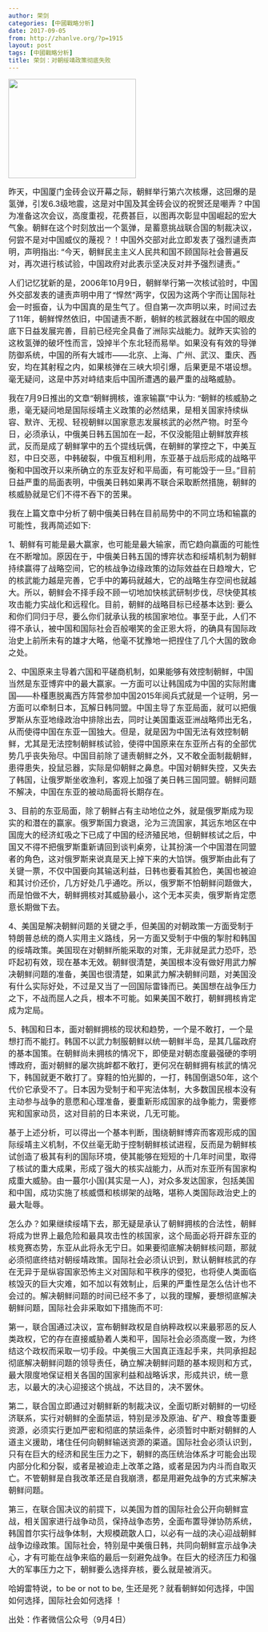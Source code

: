 ```yaml
---
author: 荣剑
categories: [中國戰略分析]
date: 2017-09-05
from: http://zhanlve.org/?p=1915
layout: post
tags: [中國戰略分析]
title: 荣剑：对朝绥靖政策彻底失败
---
```


<div id="entry">
<div class="at-above-post addthis_tool" data-url="http://zhanlve.org/?p=1915">
</div>
<p>
<img alt="" class="aligncenter size-full wp-image-1916" height="198" src="http://zhanlve.org/wp-content/uploads/2017/09/Unknown-8.jpeg" width="255"/>
</p>
<p>
<span style="font-size: 12pt;">
   昨天，中国厦门金砖会议开幕之际，朝鲜举行第六次核爆，这回爆的是氢弹，引发6.3级地震，这是对中国及其金砖会议的祝贺还是嘲弄？中国为准备这次会议，高度重视，花费甚巨，以图再次彰显中国崛起的宏大气象。朝鲜在这个时刻放出一个氢弹，是蓄意挑战联合国的制裁决议，何尝不是对中国威仪的蔑视？！中国外交部对此立即发表了强烈谴责声明，声明指出: “今天，朝鲜民主主义人民共和国不顾国际社会普遍反对，再次进行核试验，中国政府对此表示坚决反对并予强烈谴责。”
  </span>
</p>
<p>
<span style="font-size: 12pt;">
   人们记忆犹新的是，2006年10月9日，朝鲜举行第一次核试验时，中国外交部发表的谴责声明中用了“悍然”两字，仅因为这两个字而让国际社会一时振奋，认为中国真的是生气了。但自第一次声明以来，时间过去了11年，朝鲜悍然依旧，中国谴责不断，朝鲜的核武器就在中国的眼皮底下日益发展完善，目前已经完全具备了洲际实战能力。就昨天实验的这枚氢弹的破坏性而言，毁掉半个东北轻而易举。如果没有有效的导弹防御系统，中国的所有大城市——北京、上海、广州、武汉、重庆、西安，均在其射程之内，如果核弹在三峡大坝引爆，后果更是不堪设想。毫无疑问，这是中苏对峙结束后中国所遭遇的最严重的战略威胁。
  </span>
</p>
<p>
<span style="font-size: 12pt;">
   我在7月9日推出的文章“朝鲜拥核，谁家输赢”中认为: “朝鲜的核威胁之患，毫无疑问地是国际绥靖主义政策的必然结果，是相关国家持续纵容、默许、无视、轻视朝鲜以国家意志发展核武的必然产物。时至今日，必须承认，中俄美日韩五国加在一起，不仅没能阻止朝鲜放弃核武，反而是成了朝鲜掌中的五个提线玩偶，在朝鲜的掌控之下，中美互怼，中日交恶，中韩破裂，中俄互相利用，东亚基于战后形成的战略平衡和中国改开以来所确立的东亚友好和平局面，有可能毁于一旦。”目前日益严重的局面表明，中俄美日韩如果再不联合采取断然措施，朝鲜的核威胁就是它们不得不吞下的苦果。
  </span>
</p>
<section id="imu">
<div class="dfp-tag-wrapper" id="dfp-ad-imu1-wrapper">
<span style="font-size: 12pt;">
</span>
</div>
</section>
<p>
<span style="font-size: 12pt;">
   我在上篇文章中分析了朝中俄美日韩在目前局势中的不同立场和输赢的可能性，我再简述如下:
  </span>
</p>
<p>
<span style="font-size: 12pt;">
   1、朝鲜有可能是最大赢家，也可能是最大输家，而它趋向赢面的可能性在不断增加。原因在于，中俄美日韩五国的博弈状态和绥靖机制为朝鲜持续赢得了战略空间，它的核战争边缘政策的边际效益在日趋增大，它的核武能力越是完善，它手中的筹码就越大，它的战略生存空间也就越大。所以，朝鲜会不择手段不顾一切地加快核武研制步伐，尽快使其核攻击能力实战化和远程化。目前，朝鲜的战略目标已经基本达到: 要么和你们同归于尽，要么你们就承认我的核国家地位。事至于此，人们不得不承认，被中国和国际社会百般嘲笑的金正恩大将，的确具有国际政治史上前所未有的雄才大略，他毫不犹豫地一把捏住了几个大国的致命之处。
  </span>
</p>
<p>
<span style="font-size: 12pt;">
   2、中国原来主导着六国和平磋商机制，如果能够有效控制朝鲜，中国当然是东亚博弈中的最大赢家。一方面可以让韩国成为中国的实际附庸国——朴槿惠脱离西方阵营参加中国2015年阅兵式就是一个证明，另一方面可以牵制日本，瓦解日韩同盟。中国主导了东亚局面，就可以把俄罗斯从东亚地缘政治中排除出去，同时让美国重返亚洲战略师出无名，从而使得中国在东亚一国独大。但是，就是因为中国无法有效控制朝鲜，尤其是无法控制朝鲜核试验，使得中国原来在东亚所占有的全部优势几乎丧失殆尽。中国目前除了谴责朝鲜之外，又不敢全面制裁朝鲜，患得患失，投鼠忌器，实际是仰朝鲜之鼻息。中国对朝鲜失控，又失去了韩国，让俄罗斯坐收渔利，客观上加强了美日韩三国同盟。朝鲜问题不解决，中国在东亚的被动局面将长期存在。
  </span>
</p>
<p>
<span style="font-size: 12pt;">
   3、目前的东亚局面，除了朝鲜占有主动地位之外，就是俄罗斯成为现实的和潜在的赢家。俄罗斯国力衰退，沦为三流国家，其远东地区在中国庞大的经济虹吸之下已成了中国的经济殖民地，但朝鲜核试之后，中国又不得不把俄罗斯重新请回到谈判桌旁，让其扮演一个中国潜在同盟者的角色，这对俄罗斯来说真是天上掉下来的大馅饼。俄罗斯由此有了关键一票，不仅中国要向其输送利益，日韩也要看其脸色，美国也被迫和其讨价还价，几方好处几乎通吃。所以，俄罗斯不怕朝鲜问题做大，而是怕做不大，朝鲜拥核对其威胁最小，这个无本买卖，俄罗斯肯定愿意长期做下去。
  </span>
</p>
<p>
<span style="font-size: 12pt;">
   4、美国是解决朝鲜问题的关键之手，但美国的对朝政策一方面受制于特朗普总统的商人实用主义路线，另一方面又受制于中俄的掣肘和韩国的绥靖政策。美国现在对朝鲜所能采取的对策，无非就是武力恐吓，恐吓起初有效，现在基本无效。朝鲜很清楚，美国根本没有做好用武力解决朝鲜问题的准备，美国也很清楚，如果武力解决朝鲜问题，对美国没有什么实际好处，不过是又当了一回国际雷锋而已。美国想在战争压力之下，不战而屈人之兵，根本不可能。如果美国不敢打，朝鲜拥核肯定成为定局。
  </span>
</p>
<p>
<span style="font-size: 12pt;">
   5、韩国和日本，面对朝鲜拥核的现状和趋势，一个是不敢打，一个是想打而不能打。韩国不以武力制服朝鲜以统一朝鲜半岛，是其几届政府的基本国策。在朝鲜尚未拥核的情况下，即使是对朝态度最强硬的李明博政府，面对朝鲜的屡次挑衅都不敢打，更何况在朝鲜拥有核武的情况下，韩国就更不敢打了。穿鞋的怕光脚的，一打，韩国倒退50年，这个代价它承受不了。日本因为受制于和平宪法体制，大多数国民根本没有主动参与战争的意愿和心理准备，要重新形成国家的战争能力，需要修宪和国家动员，这对目前的日本来说，几无可能。
  </span>
</p>
<p>
<span style="font-size: 12pt;">
   基于上述分析，可以得出一个基本判断，围绕朝鲜博弈而客观形成的国际绥靖主义机制，不仅丝毫无助于控制朝鲜核试进程，反而是为朝鲜核试创造了极其有利的国际环境，使其能够在短短的十几年时间里，取得了核试的重大成果，形成了强大的核实战能力，从而对东亚所有国家构成重大威胁。由一蕞尔小国(其实是一人)，对众多发达国家，包括美国和中国，成功实施了核威慑和核绑架的战略，堪称人类国际政治史上的最大耻辱。
  </span>
</p>
<p>
<span style="font-size: 12pt;">
   怎么办？如果继续绥靖下去，那无疑是承认了朝鲜拥核的合法性，朝鲜将成为世界上最危险和最具攻击性的核国家，这个局面必将开辟东亚的核竞赛态势，东亚从此将永无宁日。如果要彻底解决朝鲜核问题，那就必须彻底终结对朝绥靖政策。国际社会必须认识到，默认朝鲜核武的存在无异于是纵容国家恐怖主义对国际和平秩序的侵犯，也将使人类面临核毁灭的巨大灾难，如不加以有效制止，后果的严重性是怎么估计也不会过的。解决朝鲜问题的时间已经不多了，以我的理解，要想彻底解决朝鲜问题，国际社会非采取如下措施而不可:
  </span>
</p>
<p>
<span style="font-size: 12pt;">
   第一，联合国通过决议，宣布朝鲜政权是自纳粹政权以来最邪恶的反人类政权，它的存在直接威胁着人类和平，国际社会必须高度一致，为终结这个政权而采取一切手段。中美俄三大国真正连起手来，共同承担起彻底解决朝鲜问题的领导责任，确立解决朝鲜问题的基本规则和方式，最大限度地保证相关各国的国家利益和战略诉求，形成共识，统一意志，以最大的决心迎接这个挑战，不达目的，决不罢休。
  </span>
</p>
<p>
<span style="font-size: 12pt;">
   第二，联合国立即通过对朝鲜新的制裁决议，全面切断对朝鲜的一切经济联系，实行对朝鲜的全面禁运，特别是涉及原油、矿产、粮食等重要资源，必须实行更加严密和彻底的禁运条件，必须暂时中断对朝鲜的人道主义援助，堵住任何向朝鲜输送资源的渠道。国际社会必须认识到，只有在巨大的经济和民生压力之下，朝鲜的高压统治体系才可能会出现内部分化和分裂，或者是被迫走上改革之路，或者是因为内斗而自取灭亡。不管朝鲜是自我改革还是自我崩溃，都是用避免战争的方式来解决朝鲜问题。
  </span>
</p>
<p>
<span style="font-size: 12pt;">
   第三，在联合国决议的前提下，以美国为首的国际社会公开向朝鲜宣战，相关国家进行战争动员，保持战争态势，全面布置导弹协防系统，韩国首尔实行战争体制，大规模疏散人口，以必有一战的决心迎战朝鲜战争边缘政策。国际社会，特别是中美俄日韩，共同向朝鲜宣示战争决心，才有可能在战争来临的最后一刻避免战争。在巨大的经济压力和强大的军事压力之下，朝鲜要么选择弃核，要么就是被消灭。
  </span>
</p>
<p>
<span style="font-size: 12pt;">
   哈姆雷特说，to be or not to be, 生还是死？就看朝鲜如何选择，中国如何选择，国际社会如何选择 ！
  </span>
</p>
<p>
<span style="font-size: 12pt;">
   出处：作者微信公众号（9月4日）
  </span>
</p>
<!-- AddThis Advanced Settings above via filter on the_content -->
<!-- AddThis Advanced Settings below via filter on the_content -->
<!-- AddThis Advanced Settings generic via filter on the_content -->
<!-- AddThis Share Buttons above via filter on the_content -->
<!-- AddThis Share Buttons below via filter on the_content -->
<div class="at-below-post addthis_tool" data-url="http://zhanlve.org/?p=1915">
</div>
<!-- AddThis Share Buttons generic via filter on the_content -->
</div>
